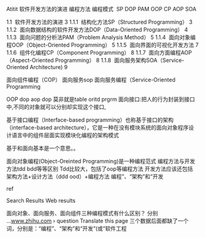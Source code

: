 Atitit  软件开发方法的演进 编程方法 编程模式  SP DOP PAM OOP CP AOP SOA


1.1  软件开发方法的演进 3
1.1.1  结构化方法SP（Structured Programming） 3
1.1.2  面向数据结构的软件开发方法DOP（Data-Oriented Programming） 4
1.1.3  面向问题的分析法PAM（Problem Analysis Method） 5
1.1.4  面向对象编程OOP（Object-Oriented Programming） 5
1.1.5  面向界面的可视化开发方法 7
1.1.6  组件化编程CP（Component Programming） 8
1.1.7  面向方面编程AOP（Aspect-Oriented Programming） 8
1.1.8  面向服务架构SOA（Service-Oriented Architecture) 9

面向组件编程（COP）
面向服务sop 面向服务编程（Service-Oriented Programming

OOP    dop aop 
dop 莫非就是table oritd prgrm
面向接口:把人的行为封装到接口中,不同的对象就可以分别却实现这个接口,

基于接口编程（Interface-based programming）也称基于接口的架构（interface-based architecture），它是一种在没有模块系统的面向对象程序设计语言中的组件层面实现模块化编程的架构模式

基于和面向基本是一个意思。。

面向对象编程(Object-Oreinted Programming)是一种编程范式
编程方法与开发方法tdd bdd等等区别
Tdd比较大，包括了oop等编程方法
开发方法应该还包括 架构方法+设计方法（ddd ood）+编程方法
编程”、“架构”和“开发

ref

Search Results
Web results

面向对象、面向服务、面向组件三种编程模式有什么区别？
分别 ...www.zhihu.com › question
Translate this page
三个数据后面都缺了一个词，分别是：“编程”、“架构”和“开发”(或“软件工程
